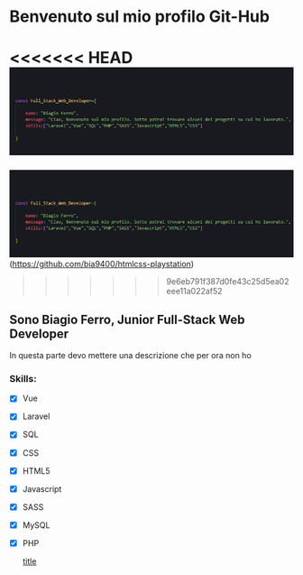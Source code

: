 # Benvenuto sul mio profilo Git-Hub

<<<<<<< HEAD
[![title](images/idk.png)](https://github.com/bia9400/htmlcss-playstation)
=======
![title](images/idk.png)(https://github.com/bia9400/htmlcss-playstation)
>>>>>>> 9e6eb791f387d0fe43c25d5ea02eee11a022af52


## Sono Biagio Ferro, Junior Full-Stack Web Developer
In questa parte devo mettere una descrizione che per ora non ho



### Skills:

- [x] Vue
- [x] Laravel
- [x] SQL
- [x] CSS
- [x] HTML5
- [x] Javascript
- [x] SASS
- [x] MySQL
- [x] PHP

	[title](https://www.example.com)
